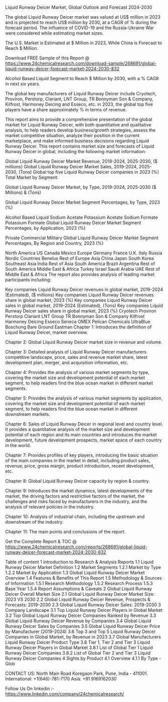 Liquid Runway Deicer Market, Global Outlook and Forecast 2024-2030

The global Liquid Runway Deicer market was valued at US$ million in 2023 and is projected to reach US$ million by 2030, at a CAGR of % during the forecast period. The influence of COVID-19 and the Russia-Ukraine War were considered while estimating market sizes.

The U.S. Market is Estimated at $ Million in 2023, While China is Forecast to Reach $ Million.

Download FREE Sample of this Report @ https://www.24chemicalresearch.com/download-sample/268691/global-liquid-runway-deicer-forecast-market-2024-2030-832

Alcohol Based Liquid Segment to Reach $ Million by 2030, with a % CAGR in next six years.

The global key manufacturers of Liquid Runway Deicer include Cryotech, Proviron, Perstorp, Clariant, LNT Group, TR Bonnyman Son & Company, Kilfrost, Harmoney Deicing and Esseco, etc. in 2023, the global top five players have a share approximately % in terms of revenue.

This report aims to provide a comprehensive presentation of the global market for Liquid Runway Deicer, with both quantitative and qualitative analysis, to help readers develop business/growth strategies, assess the market competitive situation, analyze their position in the current marketplace, and make informed business decisions regarding Liquid Runway Deicer. This report contains market size and forecasts of Liquid Runway Deicer in global, including the following market information:

Global Liquid Runway Deicer Market Revenue, 2019-2024, 2025-2030, ($ millions)
Global Liquid Runway Deicer Market Sales, 2019-2024, 2025-2030, (Tons)
Global top five Liquid Runway Deicer companies in 2023 (%)
Total Market by Segment:

Global Liquid Runway Deicer Market, by Type, 2019-2024, 2025-2030 ($ Millions) & (Tons)

Global Liquid Runway Deicer Market Segment Percentages, by Type, 2023 (%)

Alcohol Based Liquid
Sodium Acetate
Potassium Acetate
Sodium Formate
Potassium Formate
Global Liquid Runway Deicer Market Segment Percentages, by Application, 2023 (%)

Private
Commercial
Military
Global Liquid Runway Deicer Market Segment Percentages, By Region and Country, 2023 (%)

North America
US
Canada
Mexico
Europe
Germany
France
U.K.
Italy
Russia
Nordic Countries
Benelux
Rest of Europe
Asia
China
Japan
South Korea
Southeast Asia
India
Rest of Asia
South America
Brazil
Argentina
Rest of South America
Middle East & Africa
Turkey
Israel
Saudi Arabia
UAE
Rest of Middle East & Africa
The report also provides analysis of leading market participants including:

Key companies Liquid Runway Deicer revenues in global market, 2019-2024 (Estimated), ($ millions)
Key companies Liquid Runway Deicer revenues share in global market, 2023 (%)
Key companies Liquid Runway Deicer sales in global market, 2019-2024 (Estimated), (Tons)
Key companies Liquid Runway Deicer sales share in global market, 2023 (%)
Cryotech
Proviron
Perstorp
Clariant
LNT Group
TR Bonnyman Son & Company
Kilfrost
Harmoney Deicing
Esseco
Seneca
OMEX
Pelican Chemicals
UltraBlue
Boschung
Bare Ground
Eastman
Chapter 1: Introduces the definition of Liquid Runway Deicer, market overview.

Chapter 2: Global Liquid Runway Deicer market size in revenue and volume.

Chapter 3: Detailed analysis of Liquid Runway Deicer manufacturers competitive landscape, price, sales and revenue market share, latest development plan, merger, and acquisition information, etc.

Chapter 4: Provides the analysis of various market segments by type, covering the market size and development potential of each market segment, to help readers find the blue ocean market in different market segments.

Chapter 5: Provides the analysis of various market segments by application, covering the market size and development potential of each market segment, to help readers find the blue ocean market in different downstream markets.

Chapter 6: Sales of Liquid Runway Deicer in regional level and country level. It provides a quantitative analysis of the market size and development potential of each region and its main countries and introduces the market development, future development prospects, market space of each country in the world.

Chapter 7: Provides profiles of key players, introducing the basic situation of the main companies in the market in detail, including product sales, revenue, price, gross margin, product introduction, recent development, etc.

Chapter 8: Global Liquid Runway Deicer capacity by region & country.

Chapter 9: Introduces the market dynamics, latest developments of the market, the driving factors and restrictive factors of the market, the challenges and risks faced by manufacturers in the industry, and the analysis of relevant policies in the industry.

Chapter 10: Analysis of industrial chain, including the upstream and downstream of the industry.

Chapter 11: The main points and conclusions of the report.

Get the Complete Report & TOC @ https://www.24chemicalresearch.com/reports/268691/global-liquid-runway-deicer-forecast-market-2024-2030-832

Table of content
1 Introduction to Research & Analysis Reports
1.1 Liquid Runway Deicer Market Definition
1.2 Market Segments
1.2.1 Market by Type
1.2.2 Market by Application
1.3 Global Liquid Runway Deicer Market Overview
1.4 Features & Benefits of This Report
1.5 Methodology & Sources of Information
1.5.1 Research Methodology
1.5.2 Research Process
1.5.3 Base Year
1.5.4 Report Assumptions & Caveats
2 Global Liquid Runway Deicer Overall Market Size
2.1 Global Liquid Runway Deicer Market Size: 2023 VS 2030
2.2 Global Liquid Runway Deicer Revenue, Prospects & Forecasts: 2019-2030
2.3 Global Liquid Runway Deicer Sales: 2019-2030
3 Company Landscape
3.1 Top Liquid Runway Deicer Players in Global Market
3.2 Top Global Liquid Runway Deicer Companies Ranked by Revenue
3.3 Global Liquid Runway Deicer Revenue by Companies
3.4 Global Liquid Runway Deicer Sales by Companies
3.5 Global Liquid Runway Deicer Price by Manufacturer (2019-2024)
3.6 Top 3 and Top 5 Liquid Runway Deicer Companies in Global Market, by Revenue in 2023
3.7 Global Manufacturers Liquid Runway Deicer Product Type
3.8 Tier 1, Tier 2 and Tier 3 Liquid Runway Deicer Players in Global Market
3.8.1 List of Global Tier 1 Liquid Runway Deicer Companies
3.8.2 List of Global Tier 2 and Tier 3 Liquid Runway Deicer Companies
4 Sights by Product
4.1 Overview
4.1.1 By Type - Glob

CONTACT US:
North Main Road Koregaon Park, Pune, India - 411001.
International: +1(646)-781-7170
Asia: +91 9169162030

Follow Us On linkedin :- https://www.linkedin.com/company/24chemicalresearch/
